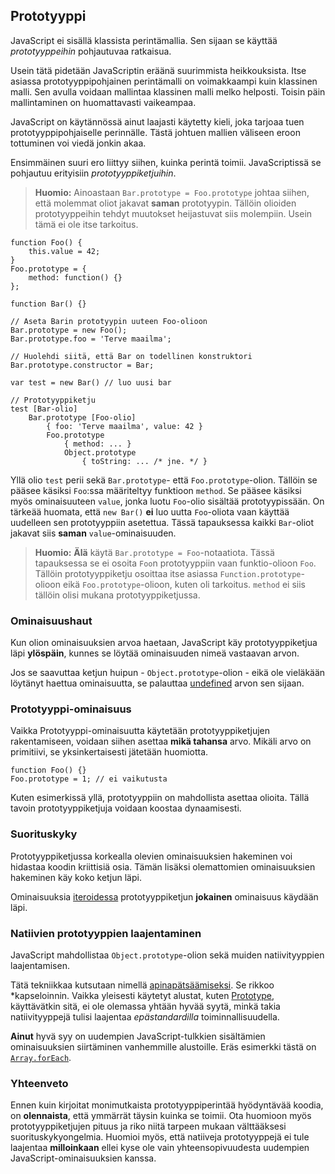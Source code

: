 ## Prototyyppi

JavaScript ei sisällä klassista perintämallia. Sen sijaan se käyttää *prototyyppeihin* pohjautuvaa ratkaisua.

Usein tätä pidetään JavaScriptin eräänä suurimmista heikkouksista. Itse asiassa prototyyppipohjainen perintämalli on voimakkaampi kuin klassinen malli. Sen avulla voidaan mallintaa klassinen malli melko helposti. Toisin päin mallintaminen on huomattavasti vaikeampaa.

JavaScript on käytännössä ainut laajasti käytetty kieli, joka tarjoaa tuen prototyyppipohjaiselle perinnälle. Tästä johtuen mallien väliseen eroon tottuminen voi viedä jonkin akaa.

Ensimmäinen suuri ero liittyy siihen, kuinka perintä toimii. JavaScriptissä se pohjautuu erityisiin *prototyyppiketjuihin*.

> **Huomio:** Ainoastaan `Bar.prototype = Foo.prototype` johtaa siihen, että molemmat oliot jakavat **saman** prototyypin. Tällöin olioiden prototyyppeihin tehdyt muutokset heijastuvat siis molempiin. Usein tämä ei ole itse tarkoitus.

    function Foo() {
        this.value = 42;
    }
    Foo.prototype = {
        method: function() {}
    };

    function Bar() {}

    // Aseta Barin prototyypin uuteen Foo-olioon
    Bar.prototype = new Foo();
    Bar.prototype.foo = 'Terve maailma';

    // Huolehdi siitä, että Bar on todellinen konstruktori
    Bar.prototype.constructor = Bar;

    var test = new Bar() // luo uusi bar

    // Prototyyppiketju
    test [Bar-olio]
        Bar.prototype [Foo-olio] 
            { foo: 'Terve maailma', value: 42 }
            Foo.prototype
                { method: ... }
                Object.prototype
                    { toString: ... /* jne. */ }

Yllä olio `test` perii sekä `Bar.prototype`- että `Foo.prototype`-olion. Tällöin se pääsee käsiksi `Foo`:ssa määriteltyy funktioon `method`. Se pääsee käsiksi myös ominaisuuteen `value`, jonka luotu `Foo`-olio sisältää prototyypissään. On tärkeää huomata, että `new Bar()` **ei** luo uutta `Foo`-oliota vaan käyttää uudelleen sen prototyyppiin asetettua. Tässä tapauksessa kaikki `Bar`-oliot jakavat siis **saman** `value`-ominaisuuden.

> **Huomio:** **Älä** käytä `Bar.prototype = Foo`-notaatiota. Tässä tapauksessa se ei osoita `Foo`n prototyyppiin vaan funktio-olioon `Foo`. Tällöin prototyyppiketju osoittaa itse asiassa `Function.prototype`-olioon eikä `Foo.prototype`-olioon, kuten oli tarkoitus. `method` ei siis tällöin olisi mukana prototyyppiketjussa.

### Ominaisuushaut

Kun olion ominaisuuksien arvoa haetaan, JavaScript käy prototyyppiketjua läpi **ylöspäin**, kunnes se löytää ominaisuuden nimeä vastaavan arvon.

Jos se saavuttaa ketjun huipun - `Object.prototype`-olion - eikä ole vieläkään löytänyt haettua ominaisuutta, se palauttaa [undefined](#core.undefined) arvon sen sijaan.

### Prototyyppi-ominaisuus

Vaikka Prototyyppi-ominaisuutta käytetään prototyyppiketjujen rakentamiseen, voidaan siihen asettaa **mikä tahansa** arvo. Mikäli arvo on primitiivi, se yksinkertaisesti jätetään huomiotta.

    function Foo() {}
    Foo.prototype = 1; // ei vaikutusta

Kuten esimerkissä yllä, prototyyppiin on mahdollista asettaa olioita. Tällä tavoin prototyyppiketjuja voidaan koostaa dynaamisesti.

### Suorituskyky

Prototyyppiketjussa korkealla olevien ominaisuuksien hakeminen voi hidastaa koodin kriittisiä osia. Tämän lisäksi olemattomien ominaisuuksien hakeminen käy koko ketjun läpi.

Ominaisuuksia [iteroidessa](#object.forinloop) prototyyppiketjun **jokainen** ominaisuus käydään läpi.

### Natiivien prototyyppien laajentaminen

JavaScript mahdollistaa `Object.prototype`-olion sekä muiden natiivityyppien laajentamisen.

Tätä tekniikkaa kutsutaan nimellä [apinapätsäämiseksi][1]. Se rikkoo *kapseloinnin. Vaikka yleisesti käytetyt alustat, kuten [Prototype][2], käyttävätkin sitä, ei ole olemassa yhtään hyvää syytä, minkä takia natiivityyppejä tulisi laajentaa *epästandardilla* toiminnallisuudella.

**Ainut** hyvä syy on uudempien JavaScript-tulkkien sisältämien ominaisuuksien siirtäminen vanhemmille alustoille. Eräs esimerkki tästä on [`Array.forEach`][3].

### Yhteenveto

Ennen kuin kirjoitat monimutkaista prototyyppiperintää hyödyntävää koodia, on **olennaista**, että ymmärrät täysin kuinka se toimii. Ota huomioon myös prototyyppiketjujen pituus ja riko niitä tarpeen mukaan välttääksesi suorituskykyongelmia. Huomioi myös, että natiiveja prototyyppejä ei tule laajentaa **milloinkaan** ellei kyse ole vain yhteensopivuudesta uudempien JavaScript-ominaisuuksien kanssa.

[1]: http://en.wikipedia.org/wiki/Monkey_patch
[2]: http://prototypejs.org/
[3]: https://developer.mozilla.org/en/JavaScript/Reference/Global_Objects/Array/forEach

